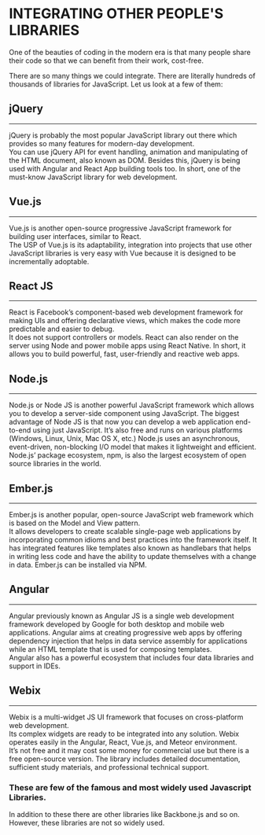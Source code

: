 # <strong>INTEGRATING OTHER PEOPLE'S LIBRARIES</strong>

One of the beauties of coding in the modern era is that many people share their code so that we can benefit from their work, cost-free. 

There are so many things we could integrate. There are literally hundreds of thousands of libraries for JavaScript. Let us look at a few of them:

## jQuery
<hr>
jQuery is probably the most popular JavaScript library out there which provides so many features for modern-day development. <br>
You can use jQuery API for event handling, animation and manipulating of the HTML document, also known as DOM. Besides this, jQuery is being used with Angular and React App building tools too. In short, one of the must-know JavaScript library for web development.

## Vue.js
<hr>
Vue.js is another open-source progressive JavaScript framework for building user interfaces, similar to React. <br>
The USP of Vue.js is its adaptability, integration into projects that use other JavaScript libraries is very easy with Vue because it is designed to be incrementally adoptable.

## React JS
<hr>
React is Facebook’s component-based web development framework for making UIs and offering declarative views, which makes the code more predictable and easier to debug. <br>
It does not support controllers or models. React can also render on the server using Node and power mobile apps using React Native. In short, it allows you to build powerful, fast, user-friendly and reactive web apps.

## Node.js
<hr>
Node.js or Node JS is another powerful JavaScript framework which allows you to develop a server-side component using JavaScript.
The biggest advantage of Node JS is that now you can develop a web application end-to-end using just JavaScript.
It’s also free and runs on various platforms (Windows, Linux, Unix, Mac OS X, etc.) Node.js uses an asynchronous, event-driven, non-blocking I/O model that makes it lightweight and efficient.
Node.js’ package ecosystem, npm, is also the largest ecosystem of open source libraries in the world. 

## Ember.js
<hr>
Ember.js is another popular, open-source JavaScript web framework which is based on the Model and View pattern. <br>
It allows developers to create scalable single-page web applications by incorporating common idioms and best practices into the framework itself.
It has integrated features like templates also known as handlebars that helps in writing less code and have the ability to update themselves with a change in data. Ember.js can be installed via NPM.

## Angular
<hr>
Angular previously known as Angular JS is a single web development framework developed by Google for both desktop and mobile web applications.
Angular aims at creating progressive web apps by offering dependency injection that helps in data service assembly for applications while an HTML template that is used for composing templates. <br>
Angular also has a powerful ecosystem that includes four data libraries and support in IDEs.

## Webix
<hr>
Webix is a multi-widget JS UI framework that focuses on cross-platform web development. <br>
Its complex widgets are ready to be integrated into any solution. Webix operates easily in the Angular, React, Vue.js, and Meteor environment. <br>
It’s not free and it may cost some money for commercial use but there is a free open-source version. The library includes detailed documentation, sufficient study materials, and professional technical support.


### These are few of the famous and most widely used Javascript Libraries.
In addition to these there are other libraries like Backbone.js and so on. However, these libraries are not so widely used.